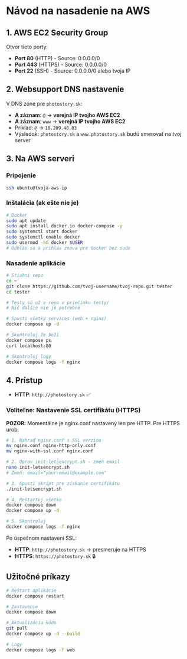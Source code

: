 # Návod na nasadenie na AWS

## 1. AWS EC2 Security Group
Otvor tieto porty:
- **Port 80** (HTTP) - Source: 0.0.0.0/0
- **Port 443** (HTTPS) - Source: 0.0.0.0/0
- **Port 22** (SSH) - Source: 0.0.0.0/0 alebo tvoja IP

## 2. Websupport DNS nastavenie
V DNS zóne pre `photostory.sk`:
- **A záznam**: `@` → **verejná IP tvojho AWS EC2**
- **A záznam**: `www` → **verejná IP tvojho AWS EC2**
- Príklad: `@` → `18.209.48.83`
- Výsledok: `photostory.sk` a `www.photostory.sk` budú smerovať na tvoj server

## 3. Na AWS serveri

### Pripojenie
```bash
ssh ubuntu@tvoja-aws-ip
```

### Inštalácia (ak ešte nie je)
```bash
# Docker
sudo apt update
sudo apt install docker.io docker-compose -y
sudo systemctl start docker
sudo systemctl enable docker
sudo usermod -aG docker $USER
# Odhlás sa a prihlás znova pre docker bez sudo
```

### Nasadenie aplikácie
```bash
# Stiahni repo
cd ~
git clone https://github.com/tvoj-username/tvoj-repo.git tester
cd tester

# Testy sú už v repo v priečinku testy/
# Nič ďalšie nie je potrebné

# Spusti všetky services (web + nginx)
docker compose up -d

# Skontroluj že beží
docker compose ps
curl localhost:80

# Skontroluj logy
docker compose logs -f nginx
```

## 4. Prístup
- **HTTP**: `http://photostory.sk` ✅

### Voliteľne: Nastavenie SSL certifikátu (HTTPS)

**POZOR:** Momentálne je nginx.conf nastavený len pre HTTP. Pre HTTPS urob:

```bash
# 1. Nahraď nginx.conf s SSL verziou
mv nginx.conf nginx-http-only.conf
mv nginx-with-ssl.conf nginx.conf

# 2. Uprav init-letsencrypt.sh - zmeň email
nano init-letsencrypt.sh
# Zmeň: email="your-email@example.com"

# 3. Spusti skript pre získanie certifikátu
./init-letsencrypt.sh

# 4. Reštartuj všetko
docker compose down
docker compose up -d

# 5. Skontroluj
docker compose logs -f nginx
```

Po úspešnom nastavení SSL:
- **HTTP**: `http://photostory.sk` → presmeruje na HTTPS
- **HTTPS**: `https://photostory.sk` 🔒

## Užitočné príkazy
```bash
# Reštart aplikácie
docker compose restart

# Zastavenie
docker compose down

# Aktualizácia kódu
git pull
docker compose up -d --build

# Logy
docker compose logs -f web
```
